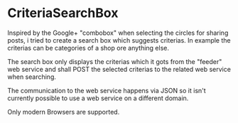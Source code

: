 CriteriaSearchBox
=================

Inspired by the Google+ "combobox" when selecting the circles for sharing posts, i tried to create a search box which suggests criterias.
In example the criterias can be categories of a shop ore anything else.

The search box only displays the criterias which it gots from the "feeder" web service and shall POST the selected criterias to the related web service when searching.

The communication to the web service happens via JSON so it isn't currently possible to use a web service on a different domain.

Only modern Browsers are supported.